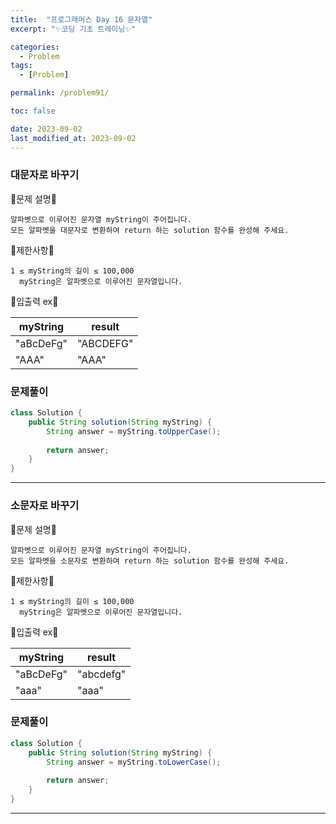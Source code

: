 ```yaml
---
title:  "프로그래머스 Day 16 문자열"
excerpt: "✨코딩 기초 트레이닝✨"

categories:
  - Problem
tags:
  - [Problem]

permalink: /problem91/

toc: false

date: 2023-09-02
last_modified_at: 2023-09-02
---
```


### 대문자로 바꾸기

💫문제 설명💫

```
알파벳으로 이루어진 문자열 myString이 주어집니다.
모든 알파벳을 대문자로 변환하여 return 하는 solution 함수를 완성해 주세요.
```

💫제한사항💫

```
1 ≤ myString의 길이 ≤ 100,000
  myString은 알파벳으로 이루어진 문자열입니다.
```

💫입출력 ex💫

|myString|result|
|---|---|
|"aBcDeFg"|"ABCDEFG"|
|"AAA"|"AAA"|

### 문제풀이

```java
class Solution {
    public String solution(String myString) {
        String answer = myString.toUpperCase();
        
        return answer;
    }
}
```

<hr>

### 소문자로 바꾸기

💫문제 설명💫

```
알파벳으로 이루어진 문자열 myString이 주어집니다.
모든 알파벳을 소문자로 변환하여 return 하는 solution 함수를 완성해 주세요.
```

💫제한사항💫

```
1 ≤ myString의 길이 ≤ 100,000
  myString은 알파벳으로 이루어진 문자열입니다.
```

💫입출력 ex💫

|myString|result|
|---|---|
|"aBcDeFg"|"abcdefg"|
|"aaa"|"aaa"|

### 문제풀이

```java
class Solution {
    public String solution(String myString) {
        String answer = myString.toLowerCase();
        
        return answer;
    }
}
```

<hr>
